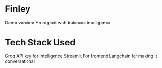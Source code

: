 # Finley
Demo version: An rag bot with buisness intelligence
# Tech Stack Used
Groq API key for intelligence
Streamlit For frontend
Langchain for making it conversational
